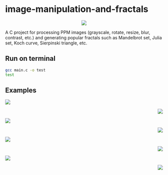# image-manipulation-and-fractals
<p align="center"><img src=https://github.com/arasgungore/image-manipulation-and-fractals/blob/master/jpg/all_in_1.jpg></p>

A C project for processing PPM images (grayscale, rotate, resize, blur, contrast, etc.) and generating popular fractals such as Mandelbrot set, Julia set, Koch curve, Sierpinski triangle, etc.

## Run on terminal

```sh
gcc main.c -o test
test
```

## Examples

<p align="left"><img src=https://github.com/arasgungore/image-manipulation-and-fractals/blob/master/jpg/west_1.jpg></p>
<p align="right"><img src=https://github.com/arasgungore/image-manipulation-and-fractals/blob/master/jpg/west_1_negative.jpg></p>
<p align="left"><img src=https://github.com/arasgungore/image-manipulation-and-fractals/blob/master/jpg/west_1_grayscale.jpg></p>
<p align="right"><img src=https://github.com/arasgungore/image-manipulation-and-fractals/blob/master/jpg/west_1_sepia.jpg></p>
<p align="left"><img src=https://github.com/arasgungore/image-manipulation-and-fractals/blob/master/jpg/west_1_brightness_50.jpg></p>
<p align="right"><img src=https://github.com/arasgungore/image-manipulation-and-fractals/blob/master/jpg/west_1_contrast_50.jpg></p>
<p align="left"><img src=https://github.com/arasgungore/image-manipulation-and-fractals/blob/master/jpg/west_1_hue_135.jpg></p>
<p align="right"><img src=https://github.com/arasgungore/image-manipulation-and-fractals/blob/master/jpg/west_1_blurred_3.jpg></p>
